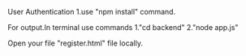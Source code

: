 User Authentication
1.use "npm install" command.

For output.In terminal use commands
1."cd backend"
2."node app.js"

Open your file "register.html" file locally.

